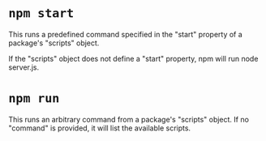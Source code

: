 

# `npm start`

This runs a predefined command specified in the "start" property of a package's "scripts" object.

If the "scripts" object does not define a "start" property, npm will run node server.js.


# `npm run`

This runs an arbitrary command from a package's "scripts" object. If no "command" is provided, it will list the available scripts.